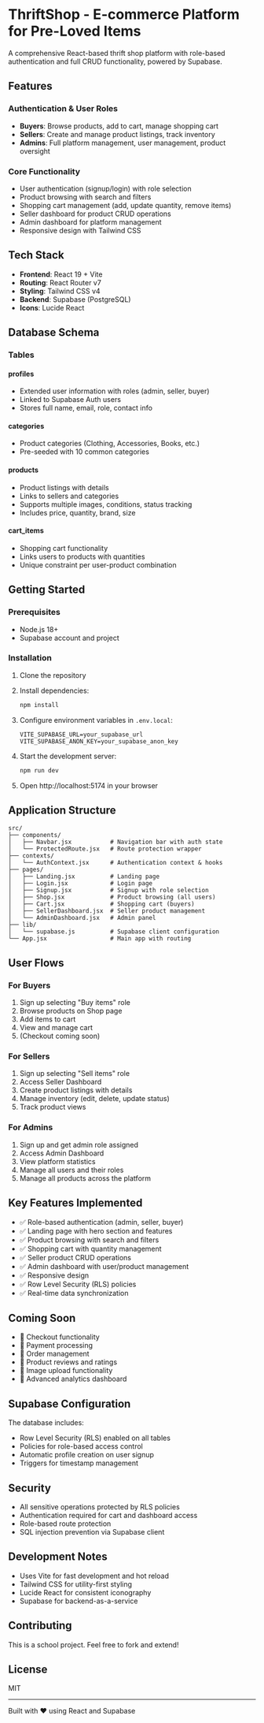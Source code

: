 # ThriftShop - E-commerce Platform for Pre-Loved Items

A comprehensive React-based thrift shop platform with role-based authentication and full CRUD functionality, powered by Supabase.

## Features

### Authentication & User Roles
- **Buyers**: Browse products, add to cart, manage shopping cart
- **Sellers**: Create and manage product listings, track inventory
- **Admins**: Full platform management, user management, product oversight

### Core Functionality
- User authentication (signup/login) with role selection
- Product browsing with search and filters
- Shopping cart management (add, update quantity, remove items)
- Seller dashboard for product CRUD operations
- Admin dashboard for platform management
- Responsive design with Tailwind CSS

## Tech Stack

- **Frontend**: React 19 + Vite
- **Routing**: React Router v7
- **Styling**: Tailwind CSS v4
- **Backend**: Supabase (PostgreSQL)
- **Icons**: Lucide React

## Database Schema

### Tables

#### profiles
- Extended user information with roles (admin, seller, buyer)
- Linked to Supabase Auth users
- Stores full name, email, role, contact info

#### categories
- Product categories (Clothing, Accessories, Books, etc.)
- Pre-seeded with 10 common categories

#### products
- Product listings with details
- Links to sellers and categories
- Supports multiple images, conditions, status tracking
- Includes price, quantity, brand, size

#### cart_items
- Shopping cart functionality
- Links users to products with quantities
- Unique constraint per user-product combination

## Getting Started

### Prerequisites
- Node.js 18+
- Supabase account and project

### Installation

1. Clone the repository
2. Install dependencies:
   ```bash
   npm install
   ```

3. Configure environment variables in `.env.local`:
   ```
   VITE_SUPABASE_URL=your_supabase_url
   VITE_SUPABASE_ANON_KEY=your_supabase_anon_key
   ```

4. Start the development server:
   ```bash
   npm run dev
   ```

5. Open http://localhost:5174 in your browser

## Application Structure

```
src/
├── components/
│   ├── Navbar.jsx           # Navigation bar with auth state
│   └── ProtectedRoute.jsx   # Route protection wrapper
├── contexts/
│   └── AuthContext.jsx      # Authentication context & hooks
├── pages/
│   ├── Landing.jsx          # Landing page
│   ├── Login.jsx            # Login page
│   ├── Signup.jsx           # Signup with role selection
│   ├── Shop.jsx             # Product browsing (all users)
│   ├── Cart.jsx             # Shopping cart (buyers)
│   ├── SellerDashboard.jsx  # Seller product management
│   └── AdminDashboard.jsx   # Admin panel
├── lib/
│   └── supabase.js          # Supabase client configuration
└── App.jsx                  # Main app with routing
```

## User Flows

### For Buyers
1. Sign up selecting "Buy items" role
2. Browse products on Shop page
3. Add items to cart
4. View and manage cart
5. (Checkout coming soon)

### For Sellers
1. Sign up selecting "Sell items" role
2. Access Seller Dashboard
3. Create product listings with details
4. Manage inventory (edit, delete, update status)
5. Track product views

### For Admins
1. Sign up and get admin role assigned
2. Access Admin Dashboard
3. View platform statistics
4. Manage all users and their roles
5. Manage all products across the platform

## Key Features Implemented

- ✅ Role-based authentication (admin, seller, buyer)
- ✅ Landing page with hero section and features
- ✅ Product browsing with search and filters
- ✅ Shopping cart with quantity management
- ✅ Seller product CRUD operations
- ✅ Admin dashboard with user/product management
- ✅ Responsive design
- ✅ Row Level Security (RLS) policies
- ✅ Real-time data synchronization

## Coming Soon

- 🔄 Checkout functionality
- 🔄 Payment processing
- 🔄 Order management
- 🔄 Product reviews and ratings
- 🔄 Image upload functionality
- 🔄 Advanced analytics dashboard

## Supabase Configuration

The database includes:
- Row Level Security (RLS) enabled on all tables
- Policies for role-based access control
- Automatic profile creation on user signup
- Triggers for timestamp management

## Security

- All sensitive operations protected by RLS policies
- Authentication required for cart and dashboard access
- Role-based route protection
- SQL injection prevention via Supabase client

## Development Notes

- Uses Vite for fast development and hot reload
- Tailwind CSS for utility-first styling
- Lucide React for consistent iconography
- Supabase for backend-as-a-service

## Contributing

This is a school project. Feel free to fork and extend!

## License

MIT

---

Built with ❤️ using React and Supabase
